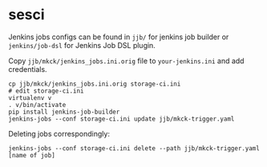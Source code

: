 # sesci

Jenkins jobs configs can be found in `jjb/` for jenkins job builder or `jenkins/job-dsl` for Jenkins Job DSL plugin.


Copy `jjb/mkck/jenkins_jobs.ini.orig` file to `your-jenkins.ini` and add credentials.

```
cp jjb/mkck/jenkins_jobs.ini.orig storage-ci.ini
# edit storage-ci.ini
virtualenv v
. v/bin/activate
pip install jenkins-job-builder
jenkins-jobs --conf storage-ci.ini update jjb/mkck-trigger.yaml
```
Deleting jobs correspondingly:
```
jenkins-jobs --conf storage-ci.ini delete --path jjb/mkck-trigger.yaml [name of job]
```
